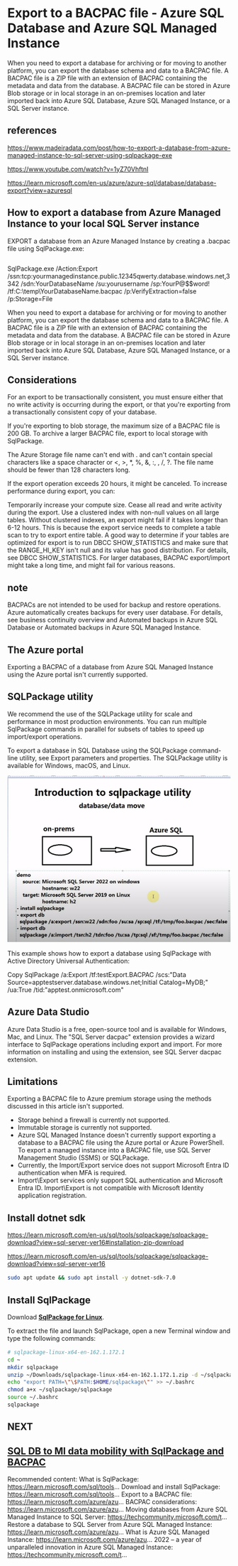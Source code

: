 # Export to a BACPAC file - Azure SQL Database and Azure SQL Managed Instance

When you need to export a database for archiving or for moving to another platform, you can export the database schema and data to a BACPAC file. A BACPAC file is a ZIP file with an extension of BACPAC containing the metadata and data from the database. A BACPAC file can be stored in Azure Blob storage or in local storage in an on-premises location and later imported back into Azure SQL Database, Azure SQL Managed Instance, or a SQL Server instance.

## references

<https://www.madeiradata.com/post/how-to-export-a-database-from-azure-managed-instance-to-sql-server-using-sqlpackage-exe>

<https://www.youtube.com/watch?v=1yZ70VhftnI>

<https://learn.microsoft.com/en-us/azure/azure-sql/database/database-export?view=azuresql>

## How to export a database from Azure Managed Instance to your local SQL Server instance

EXPORT a database from an Azure Managed Instance by creating a .bacpac file using SqlPackage.exe:

```bash
```

SqlPackage.exe /Action:Export /ssn:tcp:yourmanagedinstance.public.12345qwerty.database.windows.net,3342 /sdn:YourDatabaseName /su:yourusername /sp:YourP@$$word! /tf:C:\temp\YourDatabaseName.bacpac /p:VerifyExtraction=false /p:Storage=File

When you need to export a database for archiving or for moving to another platform, you can export the database schema and data to a BACPAC file. A BACPAC file is a ZIP file with an extension of BACPAC containing the metadata and data from the database. A BACPAC file can be stored in Azure Blob storage or in local storage in an on-premises location and later imported back into Azure SQL Database, Azure SQL Managed Instance, or a SQL Server instance.

## Considerations

For an export to be transactionally consistent, you must ensure either that no write activity is occurring during the export, or that you're exporting from a transactionally consistent copy of your database.

If you're exporting to blob storage, the maximum size of a BACPAC file is 200 GB. To archive a larger BACPAC file, export to local storage with SqlPackage.

The Azure Storage file name can't end with . and can't contain special characters like a space character or <, >, *, %, &, :, \, /, ?. The file name should be fewer than 128 characters long.

If the export operation exceeds 20 hours, it might be canceled. To increase performance during export, you can:

Temporarily increase your compute size.
Cease all read and write activity during the export.
Use a clustered index with non-null values on all large tables. Without clustered indexes, an export might fail if it takes longer than 6-12 hours. This is because the export service needs to complete a table scan to try to export entire table. A good way to determine if your tables are optimized for export is to run DBCC SHOW_STATISTICS and make sure that the RANGE_HI_KEY isn't null and its value has good distribution. For details, see DBCC SHOW_STATISTICS.
For larger databases, BACPAC export/import might take a long time, and might fail for various reasons.

## note

BACPACs are not intended to be used for backup and restore operations. Azure automatically creates backups for every user database. For details, see business continuity overview and Automated backups in Azure SQL Database or Automated backups in Azure SQL Managed Instance.

## The Azure portal

Exporting a BACPAC of a database from Azure SQL Managed Instance using the Azure portal isn't currently supported.

## SQLPackage utility

We recommend the use of the SQLPackage utility for scale and performance in most production environments. You can run multiple SqlPackage commands in parallel for subsets of tables to speed up import/export operations.

To export a database in SQL Database using the SQLPackage command-line utility, see Export parameters and properties. The SQLPackage utility is available for Windows, macOS, and Linux.

![alt text](image.png)

This example shows how to export a database using SqlPackage with Active Directory Universal Authentication:

Copy
SqlPackage /a:Export /tf:testExport.BACPAC /scs:"Data Source=apptestserver.database.windows.net;Initial Catalog=MyDB;" /ua:True /tid:"apptest.onmicrosoft.com"

## Azure Data Studio

Azure Data Studio is a free, open-source tool and is available for Windows, Mac, and Linux. The "SQL Server dacpac" extension provides a wizard interface to SqlPackage operations including export and import. For more information on installing and using the extension, see SQL Server dacpac extension.

## Limitations

Exporting a BACPAC file to Azure premium storage using the methods discussed in this article isn't supported.

- Storage behind a firewall is currently not supported.
- Immutable storage is currently not supported.
- Azure SQL Managed Instance doesn't currently support exporting a database to a BACPAC file using the Azure portal or Azure PowerShell. To export a managed instance into a BACPAC file, use SQL Server Management Studio (SSMS) or SQLPackage.
- Currently, the Import/Export service does not support Microsoft Entra ID authentication when MFA is required.
- Import\Export services only support SQL authentication and Microsoft Entra ID. Import\Export is not compatible with Microsoft Identity application registration.

## Install dotnet sdk

<https://learn.microsoft.com/en-us/sql/tools/sqlpackage/sqlpackage-download?view=sql-server-ver16#installation-zip-download>

<https://learn.microsoft.com/en-us/sql/tools/sqlpackage/sqlpackage-download?view=sql-server-ver16>

```bash
sudo apt update && sudo apt install -y dotnet-sdk-7.0
```

## Install SqlPackage

Download **[SqlPackage for Linux](https://aka.ms/sqlpackage-linux)**.

To extract the file and launch SqlPackage, open a new Terminal window and type the following commands:

```bash
# sqlpackage-linux-x64-en-162.1.172.1
cd ~
mkdir sqlpackage
unzip ~/Downloads/sqlpackage-linux-x64-en-162.1.172.1.zip -d ~/sqlpackage 
echo "export PATH=\"\$PATH:$HOME/sqlpackage\"" >> ~/.bashrc
chmod a+x ~/sqlpackage/sqlpackage
source ~/.bashrc
sqlpackage
```

## NEXT

## **[SQL DB to MI data mobility with SqlPackage and BACPAC](https://www.youtube.com/watch?v=U7qTzwDVHHU)**

Recommended content:
What is SqlPackage: <https://learn.microsoft.com/sql/tools>...
Download and install SqlPackage: <https://learn.microsoft.com/sql/tools>...
Export to a BACPAC file: <https://learn.microsoft.com/azure/azu>...
BACPAC considerations: <https://learn.microsoft.com/azure/azu>...
Moving databases from Azure SQL Managed Instance to SQL Server: <https://techcommunity.microsoft.com/t>...
Restore a database to SQL Server from Azure SQL Managed Instance: <https://learn.microsoft.com/azure/azu>...
What is Azure SQL Managed Instance: <https://learn.microsoft.com/azure/azu>...
2022 – a year of unparalleled innovation in Azure SQL Managed Instance: <https://techcommunity.microsoft.com/t>...
